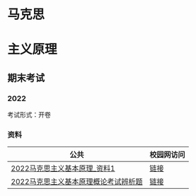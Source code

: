 # 马克思



# 主义原理

## 期末考试

### 2022

考试形式：开卷

### 资料

| 公共                                                         | 校园网访问                                                   |
| ------------------------------------------------------------ | ------------------------------------------------------------ |
| <a href="/data/major/马克思主义基本原理/2022马克思主义基本原理_资料1.pdf" target="_blank">2022马克思主义基本原理_资料1</a> | <a href="{{ site.storage_local }}/download/mkszyjbyl/2022%E9%A9%AC%E5%85%8B%E6%80%9D%E4%B8%BB%E4%B9%89%E5%9F%BA%E6%9C%AC%E5%8E%9F%E7%90%86_%E8%B5%84%E6%96%991.pdf" target="_blank">链接</a> |
| <a href="/data/major/马克思主义基本原理/2022马克思主义基本原理概论考试辨析题.pdf" target="_blank">2022马克思主义基本原理概论考试辨析题</a> | <a href="{{ site.storage_local }}/download/mkszyjbyl/2022%E9%A9%AC%E5%85%8B%E6%80%9D%E4%B8%BB%E4%B9%89%E5%9F%BA%E6%9C%AC%E5%8E%9F%E7%90%86%E6%A6%82%E8%AE%BA%E8%80%83%E8%AF%95%E8%BE%A8%E6%9E%90%E9%A2%98.pdf" target="_blank">链接</a> |






